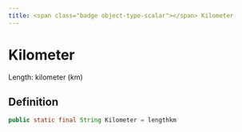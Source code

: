 ```yaml
---
title: <span class="badge object-type-scalar"></span> Kilometer
---
```

# <span class="badge object-type-scalar"></span> Kilometer

Length: kilometer (km)

## Definition

```java
public static final String Kilometer = lengthkm
```
